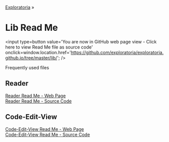 [Exploratoria]( http://exploratoria.github.io ) &raquo;

Lib Read Me
===

<span style=display:none; >[You are now in GitHub source code view - click here to view Read Me file as a web page]( http://exploratoria.github.io/lib/index.html "View file as a web page." ) </span>
<input type=button value='You are now in GitHub web page view - Click here to view Read Me file as source code' onclick=window.location.href='https://github.com/exploratoria/exploratoria.github.io/tree/master/lib/'; />

Frequently used files


## Reader

[Reader Read Me - Web Page]( http://exploratoria.github.io/lib/reader/index.html )  
[Reader Read Me - Source Code]( https://github.com/exploratoria/exploratoria.github.io/tree/master/lib/reader/ )

## Code-Edit-View

[Code-Edit-View Read Me - Web Page]( http://exploratoria.github.io/lib/code-edit-view/index.html )  
[Code-Edit-View Read Me - Source Code]( https://github.com/exploratoria/exploratoria.github.io/tree/master/lib/code-edit-view/ )
